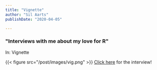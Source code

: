 ```yaml
---
title: "Vignette"
author: "Sil Aarts"
publishDate: "2020-04-05"

---
```



### "Interviews with me about my love for R"
In: Vignette


{{< figure src="/post/images/vig.png" >}} [Click here](https://vignette.md/interviews/2021-04-05-sil-aarts/) for the interview!


